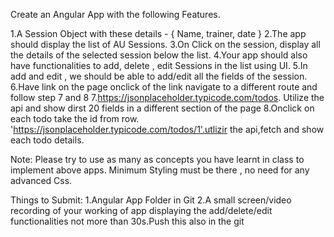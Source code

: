 Create an Angular App with the following Features.

1.A Session Object with these details - {
    Name, trainer, date
}
2.The app should display the list of AU Sessions.
3.On Click on the session, display all the details of the selected session below the list.
4.Your app should also have functionalities to add, delete , edit Sessions in the list using UI.
5.In add and  edit , we should be able to add/edit all the fields of the session.
6.Have link on the page onclick of the link navigate to a different route and follow step 7 and 8
7.https://jsonplaceholder.typicode.com/todos. Utilize the api and show dirst 20 fields in a different section of  the page
8.Onclick on each todo take the id from row. 'https://jsonplaceholder.typicode.com/todos/1'.utlizir the api,fetch and show each todo details.

Note: Please try to use as many as concepts you have learnt in class to implement above apps.
      Minimum Styling must be there , no need for any advanced Css.

Things to Submit:
1.Angular App Folder in Git
2.A small screen/video recording of your working of app displaying the add/delete/edit functionalities not more than 30s.Push this also in the git
